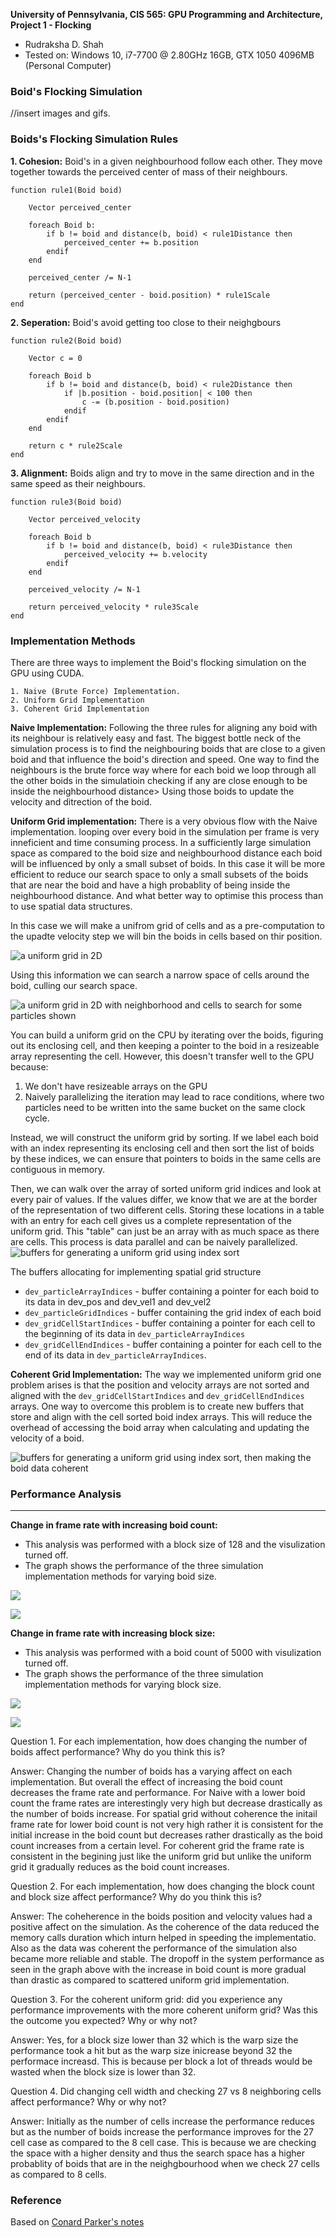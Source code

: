 **University of Pennsylvania, CIS 565: GPU Programming and Architecture,
Project 1 - Flocking**

* Rudraksha D. Shah
* Tested on: Windows 10, i7-7700 @ 2.80GHz 16GB, GTX 1050 4096MB (Personal Computer)

### Boid's Flocking Simulation

//insert images and gifs.

### Boids's Flocking Simulation Rules

__1. Cohesion:__ Boid's in a given neighbourhood follow each other. They move together towards the perceived center of mass of their neighbours.

```
function rule1(Boid boid)

    Vector perceived_center

    foreach Boid b:
        if b != boid and distance(b, boid) < rule1Distance then
            perceived_center += b.position
        endif
    end

    perceived_center /= N-1

    return (perceived_center - boid.position) * rule1Scale
end
```

__2. Seperation:__ Boid's avoid getting too close to their neighgbours

```
function rule2(Boid boid)

    Vector c = 0

    foreach Boid b
        if b != boid and distance(b, boid) < rule2Distance then
            if |b.position - boid.position| < 100 then
                c -= (b.position - boid.position)
            endif
        endif
    end

    return c * rule2Scale
end
```

__3. Alignment:__ Boids align and try to move in the same direction and in the same speed as their neighbours. 

```
function rule3(Boid boid)

    Vector perceived_velocity

    foreach Boid b
        if b != boid and distance(b, boid) < rule3Distance then
            perceived_velocity += b.velocity
        endif
    end

    perceived_velocity /= N-1

    return perceived_velocity * rule3Scale
end
```

### Implementation Methods
There are three ways to implement the Boid's flocking simulation on the GPU using CUDA.
    
    1. Naive (Brute Force) Implementation. 
    2. Uniform Grid Implementation
    3. Coherent Grid Implementation

__Naive Implementation:__  Following the three rules for aligning any boid with its neighbour is relatively easy and fast. The biggest bottle neck of the simulation process is to find the neighbouring boids that are close to a given boid and that influence the boid's direction and speed. One way to find the neighbours is the brute force way where for each boid we loop through all the other boids in the simulatioin checking if any are close enough to be inside the neighbourhood distance> Using those boids to update the velocity and ditrection of the boid.

__Uniform Grid implementation:__ There is a very obvious flow with the Naive implementation. looping over every boid in the simulation per frame is very inneficient and time consuming process. In a sufficiently large simulation space as compared to the boid size and neighbourhood distance each boid will be influenced by only a small subset of boids. In this case it will be more efficient to reduce our search space to only a small subsets of the boids that are near the boid and have a high probablity of being inside the neighbourhood distance. And what better way to optimise this process than to use spatial data structures. 

In this case we will make a unifrom grid of cells and as a pre-computation to the upadte velocity step we will bin the boids in cells based on thir position. 

![a uniform grid in 2D](images/Boids%20Ugrid%20base.png)

Using this information we can search a narrow space of cells around the boid, culling our search space.

![a uniform grid in 2D with neighborhood and cells to search for some particles shown](images/Boids%20Ugrid%20neighbor%20search%20shown.png)

You can build a uniform grid on the CPU by iterating over the boids, figuring out
its enclosing cell, and then keeping a pointer to the boid in a resizeable
array representing the cell. However, this doesn't transfer well to the GPU
because:

1. We don't have resizeable arrays on the GPU
2. Naively parallelizing the iteration may lead to race conditions, where two
particles need to be written into the same bucket on the same clock cycle.

Instead, we will construct the uniform grid by sorting. If we label each boid
with an index representing its enclosing cell and then sort the list of
boids by these indices, we can ensure that pointers to boids in the same cells
are contiguous in memory.

Then, we can walk over the array of sorted uniform grid indices and look at
every pair of values. If the values differ, we know that we are at the border
of the representation of two different cells. Storing these locations in a table
with an entry for each cell gives us a complete representation of the uniform
grid. This "table" can just be an array with as much space as there are cells.
This process is data parallel and can be naively parallelized.
![buffers for generating a uniform grid using index sort](images/Boids%20Ugrids%20buffers%20naive.png)

The buffers allocating for implementing spatial grid structure

- `dev_particleArrayIndices` - buffer containing a pointer for each boid to its
data in dev_pos and dev_vel1 and dev_vel2
- `dev_particleGridIndices` - buffer containing the grid index of each boid
- `dev_gridCellStartIndices` - buffer containing a pointer for each cell to the
beginning of its data in `dev_particleArrayIndices`
- `dev_gridCellEndIndices` - buffer containing a pointer for each cell to the
end of its data in `dev_particleArrayIndices`.

__Coherent Grid Implementation:__  The way we implemented uniform grid one problem arises is that the position and velocity arrays are not sorted and aligned with the `dev_gridCellStartIndices` and `dev_gridCellEndIndices` arrays. One way to overcome this problem is to create new buffers that store and align with the cell sorted boid index arrays. This will reduce the overhead of accessing the boid array when calculating and updating the velocity of a boid.

![buffers for generating a uniform grid using index sort, then making the boid data coherent](images/Boids%20Ugrids%20buffers%20data%20coherent.png)

### Performance Analysis
--------------------------------------


__Change in frame rate with increasing boid count:__

- This analysis was performed with a block size of 128 and the visulization turned off.
- The graph shows the performance of the three simulation implementation methods for varying boid size.

![](images/BoidCoundSheet.PNG) 

![](images/chartBC.PNG)

__Change in frame rate with increasing block size:__

- This analysis was performed with a boid count of 5000 with visulization turned off.
- The graph shows the performance of the three simulation implementation methods for varying block size.

![](images/BlockSizeSheet.PNG)

![](images/chartBS.PNG)

Question 1. For each implementation, how does changing the number of boids affect performance? Why do you think this is?

Answer: Changing the number of boids has a varying affect on each implementation. But overall the effect of increasing the boid count decreases the frame rate and performance. For Naive with a lower boid count the frame rates are interestingly very high but decrease drastically as the number of boids increase. For spatial grid without coherence the initail frame rate for lower boid count is not very high rather it is consistent for the initial increase in the boid count but decreases rather drastically as the boid count increases from a certain level. For coherent grid the frame rate is consistent in the begining just like the uniform grid but unlike the uniform grid it gradually reduces as the boid count increases.

Question 2. For each implementation, how does changing the block count and block size affect performance? Why do you think this is?

Answer: The coheherence in the boids position and velocity values had a positive affect on the simulation. As the coherence of the data reduced the memory calls duration which inturn helped in speeding the implementatio. Also as the data was coherent the performance of the simulation also became more reliable and stable. The dropoff in the system performance as seen in the graph above with the increase in boid count is more gradual than drastic as compared to scattered uniform grid implementation.

Question 3. For the coherent uniform grid: did you experience any performance improvements with the more coherent uniform grid? Was this the outcome you expected? Why or why not?

Answer: Yes, for a block size lower than 32 which is the warp size the performance took a hit but as the warp size inicrease beyond 32 the performace increasd. This is because per block a lot of threads would be wasted when the block size is lower than 32.

Question 4. Did changing cell width and checking 27 vs 8 neighboring cells affect performance? Why or why not?

Answer: Initially as the number of cells increase the performance reduces but as the number of boids increase the performance improves for the 27 cell case as compared to the 8 cell case. This is because we are checking the space with a higher density and thus the search space has a higher probablity of boids that are in the neighgbourhood when we check 27 cells as compared to 8 cells.

### Reference
Based on [Conard Parker's notes](http://www.vergenet.net/~conrad/boids/pseudocode.html)
